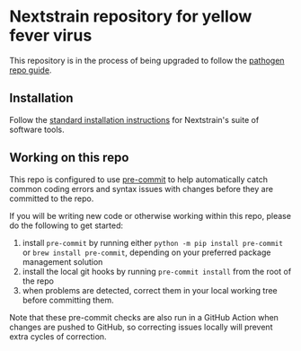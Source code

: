 # Nextstrain repository for yellow fever virus

<!-- ##TODO## finish updating this -->

This repository is in the process of being upgraded to follow the
[pathogen repo guide][].

## Installation

Follow the [standard installation instructions][] for Nextstrain's
suite of software tools.

## Working on this repo

This repo is configured to use [pre-commit][] to help automatically
catch common coding errors and syntax issues with changes before they
are committed to the repo.

If you will be writing new code or otherwise working within this repo,
please do the following to get started:

1. install `pre-commit` by running either `python -m pip install
   pre-commit` or `brew install pre-commit`, depending on your
   preferred package management solution
2. install the local git hooks by running `pre-commit install` from
   the root of the repo
3. when problems are detected, correct them in your local working tree
   before committing them.

Note that these pre-commit checks are also run in a GitHub Action when
changes are pushed to GitHub, so correcting issues locally will
prevent extra cycles of correction.

[pathogen repo guide]: https://github.com/nextstrain/pathogen-repo-guide/
[pre-commit]: https://pre-commit.com
[standard installation instructions]: https://docs.nextstrain.org/en/latest/install.html
